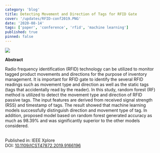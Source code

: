 ```yaml
---
category: 'blog'
title: Detecting Movement and Direction of Tags for RFID Gate
cover: '/updates/RFID-conf2019.PNG'
date: '2020-08-14'
tags: ['paper', 'conference', 'rfid', 'machine learning']
published: true
pinned: false
---
```


<img src="/updates/RFID-conf2019.PNG"/><br/>

**Abstract**

Radio frequency identification (RFID) technology can be utilized to monitor tagged product movements and directions for the purpose of inventory management. It is important for RFID gate to identify the several RFID readings such as movement type and direction as well as the static tags (tags that accidentally read by the reader). In this study, random forest (RF) method is utilized to detect the movement type and direction of RFID passive tags. The input features are derived from received signal strength (RSS) and timestamp of tags. The result showed that machine learning models successfully distinguish direction and movement type of tag. In addition, proposed model based on random forest generated accuracy as much as 98.39% and was significantly superior to the other models considered.
<br/>
<br/>


Published in: IEEE Xplore<br/>
DOI: <a target='_blank' alt='' rel='noopener noreferrer' href='https://doi.org/10.1109/ICST47872.2019.9166196'>10.1109/ICST47872.2019.9166196</a>
